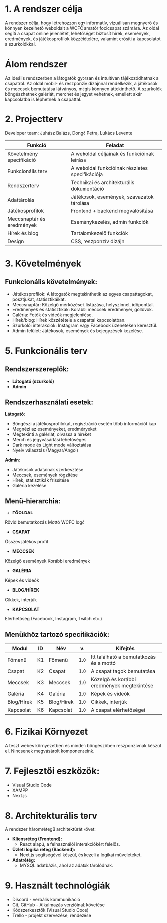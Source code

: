 # 1. A rendszer célja 
A rendszer célja, hogy létrehozzon egy informatív, vizuálisan megnyerő és könnyen kezelhető weboldalt a WCFC amatőr focicsapat számára. Az oldal segíti a csapat online jelenlétét, lehetőséget biztosít hírek, események, eredmények, és játékosprofilok közzétételére, valamint erősíti a kapcsolatot a szurkolókkal.

# Álom rendszer
Az ideális rendszerben a látogatók gyorsan és intuitívan tájékozódhatnak a csapatról. Az oldal mobil- és reszponzív dizájnnal rendelkezik, a játékosok és meccsek bemutatása látványos, mégis könnyen áttekinthető. A szurkolók böngészhetnek galériát, merchet és jegyet vehetnek, emellett akár kapcsolatba is léphetnek a csapattal.

# 2. Projectterv
Developer team: Juhász Balázs, Dongó Petra, Lukács Levente

| Funkció                   | Feladat                                         |
| ------------------------- | ----------------------------------------------- |
| Követelmény specifikáció  | A weboldal céljainak és funkcióinak leírása     |
| Funkcionális terv         | A weboldal funkcióinak részletes specifikációja |
| Rendszerterv              | Technikai és architekturális dokumentáció       |
| Adattárolás               | Játékosok, események, szavazatok tárolása       |
| Játékosprofilok           | Frontend + backend megvalósítása                |
| Meccsnaptár és eredmények | Eseménykezelés, admin funkciók                  |
| Hírek és blog             | Tartalomkezelő funkciók                         |
| Design                    | CSS, reszponzív dizájn                          |

# 3. Követelmények
## Funkcionális követelmények:

- Játékosprofilok: A látogatók megtekinthetik az egyes csapattagokat, posztjukat, statisztikáikat.
- Meccsnaptár: Közelgő mérkőzések listázása, helyszínnel, időponttal.
- Eredmények és statisztikák: Korábbi meccsek eredményei, góllövők.
- Galéria: Fotók és videók megjelenítése.
- Hírek/blog: Hírek közzététele a csapattal kapcsolatban.
- Szurkolói interakciók: Instagram vagy Facebook üzeneteken keresztül.
- Admin felület: Játékosok, események és bejegyzések kezelése.

# 5. Funkcionális terv
## Rendszerszereplők:
- **Látogató (szurkoló)**
- **Admin**

## Rendszerhasználati esetek:
**Látogató**:

- Böngészi a játékosprofilokat, regisztráció esetén több információt kap
- Megnézi az eseményeket, eredményeket
- Megtekinti a galériát, olvassa a híreket
- Merch és jegyvásárlási lehetőségek 
- Dark mode és Light mode változtatása
- Nyelv választás (Magyar/Angol)

**Admin**:

- Játékosok adatainak szerkesztése
- Meccsek, események rögzítése
- Hírek, statisztikák frissítése
- Galéria kezelése

## Menü-hierarchia:
- **FŐOLDAL**

Rövid bemutatkozás
Mottó
WCFC logó

- **CSAPAT**

Összes játékos profil

- **MECCSEK**

Közelgő események
Korábbi eredmények

- **GALÉRIA**

Képek és videók

- **BLOG/HÍREK**

Cikkek, interjúk

- **KAPCSOLAT**

Elérhetőség (Facebook, Instagram, Twitch etc.)

## Menükhöz tartozó specifikációk:
| Modul | ID | Név | v. | Kifejtés |
|---|---|---|---|---|
| Főmenü | K1 | Főmenü | 1.0 | Itt található a bemutatkozás és a mottó |
| Csapat | K2 | Csapat | 1.0 | A csapat tagok bemutatása |
| Meccsek | K3 | Meccsek | 1.0 | Közelgő és korábbi eredmények megtekintése |
| Galéria | K4 | Galéria | 1.0 | Képek és videók |
| Blog/Hírek | K5 | Blog/Hírek | 1.0 | Cikkek, interjúk | 
| Kapcsolat | K6 | Kapcsolat | 1.0 | A csapat elérhetőségei | 

# 6. Fizikai Környezet

A teszt webes környezetben és minden böngészőben reszponzívnak készül el.
Nincsenek megvásárolt komponenseink.

# 7. Fejlesztői eszközök:

- Visual Studio Code
- XAMPP
- Next.js

# 8. Architekturális terv
A rendszer háromrétegű architektúrát követ:

- **Kliensréteg (Frontend):**
    - React alapú, a felhasználói interakciókért felelős.
- **Üzleti logika réteg (Backend):**
    - Next.js segítségével készül, és kezeli a logikai műveleteket.
- **Adatrétég:** 
    - MYSQL adatbázis, ahol az adatok tárolódnak.

# 9. Használt technológiák

- Discord - verbális kommunikáció
- Git, GitHub - Alkalmazás verzióinak követése
- Kódszerkesztők (Visual Studio Code)
- Trello - projekt szervezése, rendezése